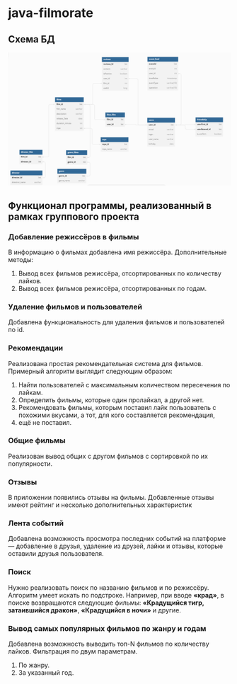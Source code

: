 # java-filmorate

## Схема БД

![Схема БД](src/main/resources/filmorate_DB.png)

## Функционал программы, реализованный в рамках группового проекта

### Добавление режиссёров в фильмы

В информацию о фильмах добавлена имя режиссёра.
Дополнительные методы:

1. Вывод всех фильмов режиссёра, отсортированных по количеству лайков.
2. Вывод всех фильмов режиссёра, отсортированных по годам.

### Удаление фильмов и пользователей

Добавлена функциональность для удаления фильмов и пользователей по id.

### Рекомендации

Реализована простая рекомендательная система для фильмов. Примерный алгоритм выглядит следующим образом:

1. Найти пользователей с максимальным количеством пересечения по лайкам.
2. Определить фильмы, которые один пролайкал, а другой нет.
3. Рекомендовать фильмы, которым поставил лайк пользователь с похожими вкусами, а тот, для кого составляется
   рекомендация,
4. ещё не поставил.

### Общие фильмы

Реализован вывод общих с другом фильмов с сортировкой по их популярности.

### Отзывы

В приложении появились отзывы на фильмы. Добавленные отзывы имеют рейтинг и несколько дополнительных характеристик

### Лента событий

Добавлена возможность просмотра последних событий на платформе — добавление в друзья, удаление из друзей, лайки и
отзывы,
которые оставили друзья пользователя.

### Поиск

Нужно реализовать поиск по названию фильмов и по режиссёру.
Алгоритм умеет искать по подстроке. Например, при вводе ****«****крад****»****, в поиске возвращаются
следующие
фильмы: ****«****Крадущийся тигр, затаившийся дракон****»****, ****«****Крадущийся в ночи****»**** и другие.

### Вывод самых популярных фильмов по жанру и годам

Добавлена возможность выводить топ-N фильмов по количеству лайков.
Фильтрация по двум параметрам.

1. По жанру.
2. За указанный год.

